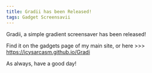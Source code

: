 ```yaml
---
title: Gradii has been Released!
tags: Gadget Screensavii
---
```

Gradii, a simple gradient screensaver has been released!

Find it on the gadgets page of my main site, or here >>> https://icysarcasm.github.io/Gradi

As always, have a good day!






